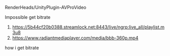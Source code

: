 RenderHeads/UnityPlugin-AVProVideo

Impossible get bitrate

1. https://5b44cf20b0388.streamlock.net:8443/live/ngrp:live_all/playlist.m3u8
2. https://www.radiantmediaplayer.com/media/bbb-360p.mp4

how i get bitrate
